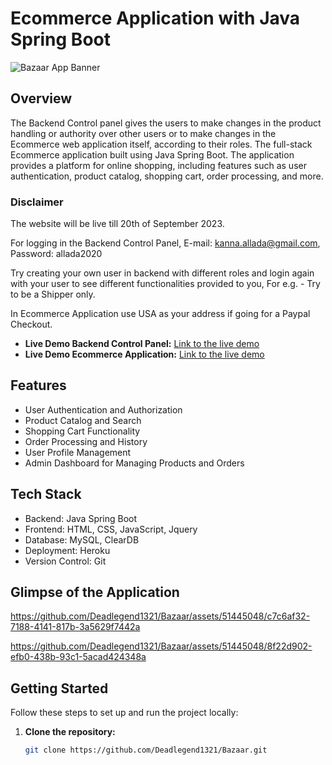 # Ecommerce Application with Java Spring Boot

![Bazaar App Banner](https://github.com/Deadlegend1321/Bazaar/assets/51445048/767799a3-45cb-4cec-95d7-dfa9c5c413b9) <!-- Replace with an image that represents your app -->

## Overview

The Backend Control panel gives the users to make changes in the product handling or authority over other users or to make changes in the Ecommerce web application itself, according to their roles.
The full-stack Ecommerce application built using Java Spring Boot. The application provides a platform for online shopping, including features such as user authentication, product catalog, shopping cart, order processing, and more.

### Disclaimer
The website will be live till 20th of September 2023.

For logging in the Backend Control Panel, E-mail: kanna.allada@gmail.com, Password: allada2020

Try creating your own user in backend with different roles and login again with your user to see different functionalities provided to you, For e.g. - Try to be a Shipper only.

In Ecommerce Application use USA as your address if going for a Paypal Checkout.

- **Live Demo Backend Control Panel:** [Link to the live demo](https://bazaar-admin-4104de4d8d2d.herokuapp.com/)
- **Live Demo Ecommerce Application:** [Link to the live demo](https://bazaar-a7ef40befd94.herokuapp.com/)

## Features

- User Authentication and Authorization
- Product Catalog and Search
- Shopping Cart Functionality
- Order Processing and History
- User Profile Management
- Admin Dashboard for Managing Products and Orders

## Tech Stack

- Backend: Java Spring Boot
- Frontend: HTML, CSS, JavaScript, Jquery
- Database: MySQL, ClearDB
- Deployment: Heroku
- Version Control: Git

## Glimpse of the Application
https://github.com/Deadlegend1321/Bazaar/assets/51445048/c7c6af32-7188-4141-817b-3a5629f7442a

https://github.com/Deadlegend1321/Bazaar/assets/51445048/8f22d902-efb0-438b-93c1-5acad424348a

## Getting Started

Follow these steps to set up and run the project locally:

1. **Clone the repository:**

   ```bash
   git clone https://github.com/Deadlegend1321/Bazaar.git

